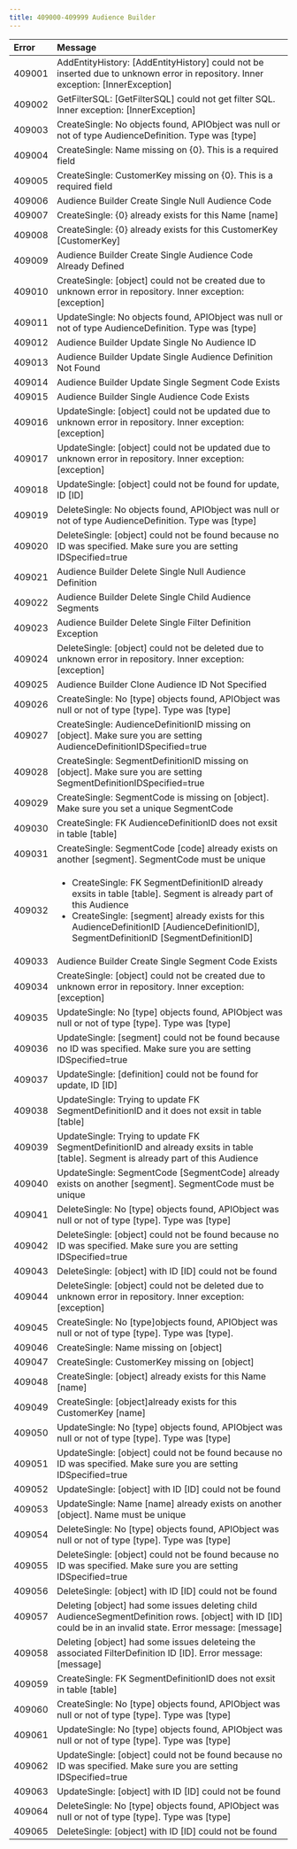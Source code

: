 ```yaml
---
title: 409000-409999 Audience Builder
---
```

<table class="table table-hover">
<thead align="left">
<tr>
<th>Error</th>
<th>Message</th>
</tr>
</thead>
<tbody>
<tr>
<td>409001</td>
<td>AddEntityHistory: [AddEntityHistory] could not be inserted due to unknown error in repository. Inner exception: [InnerException]</td>
</tr>
<tr>
<td>409002</td>
<td>GetFilterSQL: [GetFilterSQL] could not get filter SQL. Inner exception: [InnerException]</td>
</tr>
<tr>
<td>409003</td>
<td>CreateSingle: No objects found, APIObject was null or not of type AudienceDefinition. Type was [type]</td>
</tr>
<tr>
<td>409004</td>
<td>CreateSingle: Name missing on {0}. This is a required field</td>
</tr>
<tr>
<td>409005</td>
<td>CreateSingle: CustomerKey missing on {0}. This is a required field</td>
</tr>
<tr>
<td>409006</td>
<td>Audience Builder Create Single Null Audience Code</td>
</tr>
<tr>
<td>409007</td>
<td>CreateSingle: {0} already exists for this Name [name]</td>
</tr>
<tr>
<td>409008</td>
<td>CreateSingle: {0} already exists for this CustomerKey [CustomerKey]</td>
</tr>
<tr>
<td>409009</td>
<td>Audience Builder Create Single Audience Code Already Defined</td>
</tr>
<tr>
<td>409010</td>
<td>CreateSingle: [object] could not be created due to unknown error in repository. Inner exception: [exception]</td>
</tr>
<tr>
<td>409011</td>
<td>UpdateSingle: No objects found, APIObject was null or not of type AudienceDefinition. Type was [type]</td>
</tr>
<tr>
<td>409012</td>
<td>Audience Builder Update Single No Audience ID</td>
</tr>
<tr>
<td>409013</td>
<td>Audience Builder Update Single Audience Definition Not Found</td>
</tr>
<tr>
<td>409014</td>
<td>Audience Builder Update Single Segment Code Exists</td>
</tr>
<tr>
<td>409015</td>
<td>Audience Builder Single Audience Code Exists</td>
</tr>
<tr>
<td>409016</td>
<td>UpdateSingle: [object] could not be updated due to unknown error in repository. Inner exception: [exception]</td>
</tr>
<tr>
<td>409017</td>
<td>UpdateSingle: [object] could not be updated due to unknown error in repository. Inner exception: [exception]</td>
</tr>
<tr>
<td>409018</td>
<td>UpdateSingle: [object] could not be found for update, ID [ID]</td>
</tr>
<tr>
<td>409019</td>
<td>DeleteSingle: No objects found, APIObject was null or not of type AudienceDefinition. Type was [type]</td>
</tr>
<tr>
<td>409020</td>
<td>DeleteSingle: [object] could not be found because no ID was specified. Make sure you are setting IDSpecified=true</td>
</tr>
<tr>
<td>409021</td>
<td>Audience Builder Delete Single Null Audience Definition</td>
</tr>
<tr>
<td>409022</td>
<td>Audience Builder Delete Single Child Audience Segments</td>
</tr>
<tr>
<td>409023</td>
<td>Audience Builder Delete Single Filter Definition Exception</td>
</tr>
<tr>
<td>409024</td>
<td>DeleteSingle: [object] could not be deleted due to unknown error in repository. Inner exception: [exception]</td>
</tr>
<tr>
<td>409025</td>
<td>Audience Builder Clone Audience ID Not Specified</td>
</tr>
<tr>
<td>409026</td>
<td>CreateSingle: No [type] objects found, APIObject was null or not of type [type]. Type was [type]</td>
</tr>
<tr>
<td>409027</td>
<td>CreateSingle: AudienceDefinitionID missing on [object]. Make sure you are setting AudienceDefinitionIDSpecified=true</td>
</tr>
<tr>
<td>409028</td>
<td>CreateSingle: SegmentDefinitionID missing on [object]. Make sure you are setting SegmentDefinitionIDSpecified=true</td>
</tr>
<tr>
<td>409029</td>
<td>CreateSingle: SegmentCode is missing on [object]. Make sure you set a unique SegmentCode</td>
</tr>
<tr>
<td>409030</td>
<td>CreateSingle: FK AudienceDefinitionID does not exsit in table [table]</td>
</tr>
<tr>
<td>409031</td>
<td>CreateSingle: SegmentCode [code] already exists on another [segment]. SegmentCode must be unique</td>
</tr>
<tr>
<td>409032</td>
<td><ul><li>CreateSingle: FK SegmentDefinitionID already exsits in table [table]. Segment is already part of this Audience</li>
<li>CreateSingle: [segment] already exists for this AudienceDefinitionID [AudienceDefinitionID], SegmentDefinitionID [SegmentDefinitionID]</li></ul></td>
</tr>
<tr>
<td>409033</td>
<td>Audience Builder Create Single Segment Code Exists</td>
</tr>
<tr>
<td>409034</td>
<td>CreateSingle: [object] could not be created due to unknown error in repository. Inner exception: [exception]</td>
</tr>
<tr>
<td>409035</td>
<td>UpdateSingle: No [type] objects found, APIObject was null or not of type [type]. Type was [type]</td>
</tr>
<tr>
<td>409036</td>
<td>UpdateSingle: [segment] could not be found because no ID was specified. Make sure you are setting IDSpecified=true</td>
</tr>
<tr>
<td>409037</td>
<td>UpdateSingle: [definition] could not be found for update, ID [ID]</td>
</tr>
<tr>
<td>409038</td>
<td>UpdateSingle: Trying to update FK SegmentDefinitionID and it does not exsit in table [table]</td>
</tr>
<tr>
<td>409039</td>
<td>UpdateSingle: Trying to update FK SegmentDefinitionID and already exsits in table [table]. Segment is already part of this Audience</td>
</tr>
<tr>
<td>409040</td>
<td>UpdateSingle: SegmentCode [SegmentCode] already exists on another [segment]. SegmentCode must be unique</td>
</tr>
<tr>
<td>409041</td>
<td>DeleteSingle: No [type] objects found, APIObject was null or not of type [type]. Type was [type]</td>
</tr>
<tr>
<td>409042</td>
<td>DeleteSingle: [object] could not be found because no ID was specified. Make sure you are setting IDSpecified=true</td>
</tr>
<tr>
<td>409043</td>
<td>DeleteSingle: [object] with ID [ID] could not be found</td>
</tr>
<tr>
<td>409044</td>
<td>DeleteSingle: [object] could not be deleted due to unknown error in repository. Inner exception: [exception]</td>
</tr>
<tr>
<td>409045</td>
<td>CreateSingle: No [type]objects found, APIObject was null or not of type [type]. Type was [type].</td>
</tr>
<tr>
<td>409046</td>
<td>CreateSingle: Name missing on [object]</td>
</tr>
<tr>
<td>409047</td>
<td>CreateSingle: CustomerKey missing on [object]</td>
</tr>
<tr>
<td>409048</td>
<td>CreateSingle: [object] already exists for this Name [name]</td>
</tr>
<tr>
<td>409049</td>
<td>CreateSingle: [object]already exists for this CustomerKey [name]</td>
</tr>
<tr>
<td>409050</td>
<td>UpdateSingle: No [type] objects found, APIObject was null or not of type [type]. Type was [type]</td>
</tr>
<tr>
<td>409051</td>
<td>UpdateSingle: [object] could not be found because no ID was specified. Make sure you are setting IDSpecified=true</td>
</tr>
<tr>
<td>409052</td>
<td>UpdateSingle: [object] with ID [ID] could not be found</td>
</tr>
<tr>
<td>409053</td>
<td>UpdateSingle: Name [name] already exists on another [object]. Name must be unique</td>
</tr>
<tr>
<td>409054</td>
<td>DeleteSingle: No [type] objects found, APIObject was null or not of type [type]. Type was [type]</td>
</tr>
<tr>
<td>409055</td>
<td>DeleteSingle: [object] could not be found because no ID was specified. Make sure you are setting IDSpecified=true</td>
</tr>
<tr>
<td>409056</td>
<td>DeleteSingle: [object] with ID [ID] could not be found</td>
</tr>
<tr>
<td>409057</td>
<td>
Deleting [object] had some issues deleting child AudienceSegmentDefinition rows. [object] with ID [ID] could be in an invalid state. Error message: [message]</td>
</tr>
<tr>
<td>409058</td>
<td>Deleting [object] had some issues deleteing the associated FilterDefinition ID [ID]. Error message: [message]</td>
</tr>
<tr>
<td>409059</td>
<td>CreateSingle: FK SegmentDefinitionID does not exsit in table [table]</td>
</tr>
<tr>
<td>409060</td>
<td>CreateSingle: No [type] objects found, APIObject was null or not of type [type]. Type was [type]</td>
</tr>
<tr>
<td>409061</td>
<td>UpdateSingle: No [type] objects found, APIObject was null or not of type [type]. Type was [type]</td>
</tr>
<tr>
<td>409062</td>
<td>UpdateSingle: [object] could not be found because no ID was specified. Make sure you are setting IDSpecified=true</td>
</tr>
<tr>
<td>409063</td>
<td>UpdateSingle: [object] with ID [ID] could not be found</td>
</tr>
<tr>
<td>409064</td>
<td>DeleteSingle: No [type] objects found, APIObject was null or not of type [type]. Type was [type]</td>
</tr>
<tr>
<td>409065</td>
<td>DeleteSingle: [object] with ID [ID] could not be found</td>
</tr>
</tbody>
</table>